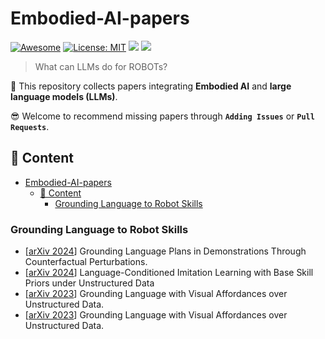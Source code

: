 # Embodied-AI-papers
[![Awesome](https://awesome.re/badge.svg)](https://github.com/zjukg/KG-LLM-Papers) 
[![License: MIT](https://img.shields.io/badge/License-MIT-green.svg)](https://github.com/zjukg/KG-LLM-Papers/blob/main/LICENSE)
![](https://img.shields.io/github/last-commit/zjukg/KG-LLM-Papers?color=green) 
![](https://img.shields.io/badge/PRs-Welcome-red) 

>What can LLMs do for ROBOTs? 

🙌 This repository collects papers integrating **Embodied AI** and **large language models (LLMs)**.

😎 Welcome to recommend missing papers through **`Adding Issues`** or **`Pull Requests`**. 

## 📜 Content

- [Embodied-AI-papers](#embodied-ai-papers)
  - [📜 Content](#-content)
    - [Grounding Language to Robot Skills](#grounding-language-to-robot-skills)
   
### Grounding Language to Robot Skills

- \[[arXiv 2024](https://arxiv.org/abs/2403.17124)\] Grounding Language Plans in Demonstrations Through Counterfactual Perturbations.
- \[[arXiv 2024](https://arxiv.org/abs/2305.19075)\] Language-Conditioned Imitation Learning with Base Skill Priors under Unstructured Data
- \[[arXiv 2023](https://arxiv.org/abs/2210.01911)\] Grounding Language with Visual Affordances over Unstructured Data.
- \[[arXiv 2023](https://arxiv.org/abs/2210.01911)\] Grounding Language with Visual Affordances over Unstructured Data.